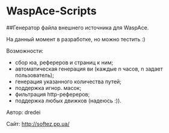 WaspAce-Scripts
===============

##Генератор файла внешнего источника для WaspAce.

На данный момент в разработке, но можно тестить :)

Возможности:
* сбор юа, рефереров и страниц к ним;
* автоматическая генерация ви (каждые n часов, n задает пользователь);
* генерация указанного количества путей;
* поддержка игнор. масок;
* фильтрация http-рефереров;
* поддержка любых движков (надеюсь :)).

Автор: dredei

Сайт: http://softez.pp.ua/